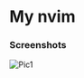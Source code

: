 # My nvim

### Screenshots
![Pic1](raw.githubusercontent.com/tynguyen2k1/files/main/Screenshot_20211117_215644.png)
